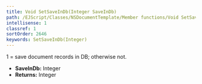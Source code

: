 ```yaml
---
title: Void SetSaveInDb(Integer SaveInDb)
path: /EJScript/Classes/NSDocumentTemplate/Member functions/Void SetSaveInDb(Integer p_0)
intellisense: 1
classref: 1
sortOrder: 2646
keywords: SetSaveInDb(Integer)
---
```



1 = save document records in DB; otherwise not.



* **SaveInDb:** Integer
* **Returns:** Integer


